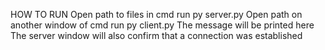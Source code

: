 HOW TO RUN
Open path to files in cmd
run py server.py
Open path on another window of cmd
run py client.py
The message will be printed here
The server window will also confirm that a connection was established
